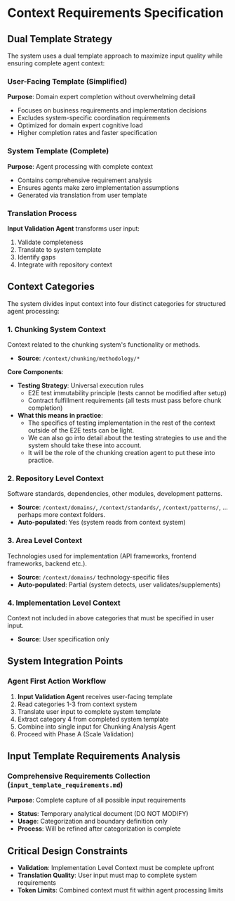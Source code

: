 # Context Requirements Specification

## Dual Template Strategy

The system uses a dual template approach to maximize input quality while ensuring complete agent context:

### User-Facing Template (Simplified)
**Purpose**: Domain expert completion without overwhelming detail
- Focuses on business requirements and implementation decisions
- Excludes system-specific coordination requirements
- Optimized for domain expert cognitive load
- Higher completion rates and faster specification

### System Template (Complete)
**Purpose**: Agent processing with complete context
- Contains comprehensive requirement analysis
- Ensures agents make zero implementation assumptions
- Generated via translation from user template

### Translation Process
**Input Validation Agent** transforms user input:
1. Validate completeness
2. Translate to system template
3. Identify gaps
4. Integrate with repository context

## Context Categories

The system divides input context into four distinct categories for structured agent processing:

### 1. Chunking System Context
Context related to the chunking system's functionality or methods.
- **Source**: `/context/chunking/methodology/*`

**Core Components**:
- **Testing Strategy**: Universal execution rules
  - E2E test immutability principle (tests cannot be modified after setup)
  - Contract fulfillment requirements (all tests must pass before chunk completion)
- **What this means in practice**:
  - The specifics of testing implementation in the rest of the context outside of the E2E tests can be light.
  - We can also go into detail about the testing strategies to use and the system should take these into account.
  - It will be the role of the chunking creation agent to put these into practice.

### 2. Repository Level Context  
Software standards, dependencies, other modules, development patterns.
- **Source**: `/context/domains/`, `/context/standards/`, `/context/patterns/`, ... perhaps more context folders. 
- **Auto-populated**: Yes (system reads from context system)

### 3. Area Level Context
Technologies used for implementation (API frameworks, frontend frameworks, backend etc.).
- **Source**: `/context/domains/` technology-specific files
- **Auto-populated**: Partial (system detects, user validates/supplements)

### 4. Implementation Level Context
Context not included in above categories that must be specified in user input.
- **Source**: User specification only

## System Integration Points

### Agent First Action Workflow
1. **Input Validation Agent** receives user-facing template
2. Read categories 1-3 from context system
3. Translate user input to complete system template
4. Extract category 4 from completed system template
5. Combine into single input for Chunking Analysis Agent
6. Proceed with Phase A (Scale Validation)

## Input Template Requirements Analysis

### Comprehensive Requirements Collection (`input_template_requirements.md`)

**Purpose**: Complete capture of all possible input requirements
- **Status**: Temporary analytical document (DO NOT MODIFY)
- **Usage**: Categorization and boundary definition only
- **Process**: Will be refined after categorization is complete

## Critical Design Constraints

- **Validation**: Implementation Level Context must be complete upfront
- **Translation Quality**: User input must map to complete system requirements
- **Token Limits**: Combined context must fit within agent processing limits